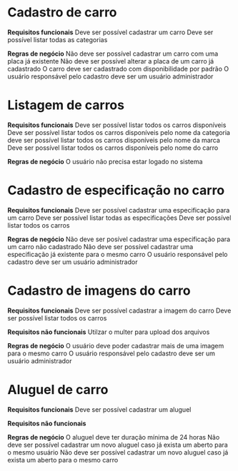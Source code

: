 # Cadastro de carro

**Requisitos funcionais**
Deve ser possível cadastrar um carro
Deve ser possível listar todas as categorias

**Regras de negócio**
Não deve ser possível cadastrar um carro com uma placa já existente
Não deve ser possível alterar a placa de um carro já cadastrado
O carro deve ser cadastrado com disponibilidade por padrão
O usuário responsável pelo cadastro deve ser um usuário administrador

# Listagem de carros

**Requisitos funcionais**
Deve ser possível listar todos os carros disponíveis
Deve ser possível listar todos os carros disponíveis pelo nome da categoria
deve ser possível listar todos os carros disponíveis pelo nome da marca
Deve ser possível listar todos os carros disponíveis pelo nome do carro

**Regras de negócio**
O usuário não precisa estar logado no sistema

# Cadastro de especificação no carro

**Requisitos funcionais**
Deve ser possível cadastrar uma especificação para um carro
Deve ser possível listar todas as especificações
Deve ser possível listar todos os carros

**Regras de negócio**
Não deve ser posível cadastrar uma especificação para um carro não cadastrado
Não deve ser possível cadastrar uma especificação já existente para o mesmo carro
O usuário responsável pelo cadastro deve ser um usuário administrador

# Cadastro de imagens do carro

**Requisitos funcionais**
Deve ser possível cadastrar a imagem do carro
Deve ser possível listar todos os carros

**Requisitos não funcionais**
Utilzar o multer para upload dos arquivos

**Regras de negócio**
O usuário deve poder cadastrar mais de uma imagem para o mesmo carro
O usuário responsável pelo cadastro deve ser um usuário administrador

# Aluguel de carro

**Requisitos funcionais**
Deve ser possível cadastrar um aluguel

**Requisitos não funcionais**

**Regras de negócio**
O aluguel deve ter duração mínima de 24 horas
Não deve ser possível cadastrar um novo aluguel caso já exista um aberto para o mesmo usuário
Não deve ser possível cadastrar um novo aluguel caso já exista um aberto para o mesmo carro